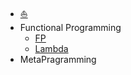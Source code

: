 - [:boat:](CS/programming/README.md)
- Functional Programming
  - [FP](CS/programming/function/README.md)
  - [Lambda](CS/programming/function/lambda/lambda.md)
- MetaPragramming
